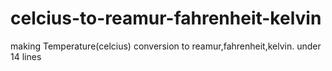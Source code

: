 # celcius-to-reamur-fahrenheit-kelvin


 making Temperature(celcius) conversion to reamur,fahrenheit,kelvin. under 14 lines



